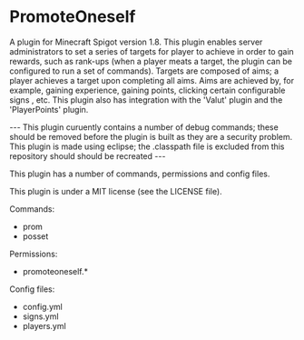 # PromoteOneself
A plugin for Minecraft Spigot version 1.8. This plugin enables server administrators to set a series of targets for player to achieve in order to gain rewards, such as rank-ups (when a player meats a target, the plugin can be configured to run a set of commands). Targets are composed of aims; a player achieves a target upon completing all aims. Aims are achieved by, for example, gaining experience, gaining points, clicking certain configurable signs , etc. This plugin also has integration with the 'Valut' plugin and the 'PlayerPoints' plugin. 

--- This plugin curuently contains a number of debug commands; these should be removed before the plugin is built as they are a security problem. This plugin is made using eclipse; the .classpath file is excluded from this repository should should be recreated --- 

This plugin has a number of commands, permissions and config files. 

This plugin is under a MIT license (see the LICENSE file). 

Commands: 
 - prom 
 - posset 
 
Permissions: 
 - promoteoneself.* 

Config files: 
 - config.yml 
 - signs.yml 
 - players.yml 


